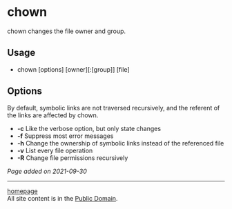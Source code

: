 # chown
chown changes the file owner and group.

## Usage
- chown [options] [owner][:[group]] [file]

## Options
By default, symbolic links are not traversed recursively, and the referent of the links are affected by chown.
- **-c** Like the verbose option, but only state changes
- **-f** Suppress most error messages
- **-h** Change the ownership of symbolic links instead of the referenced file
- **-v** List every file operation
- **-R** Change file permissions recursively

*Page added on 2021-09-30*

---

[homepage](../index.html)\
All site content is in the [Public Domain](http://unlicense.org/).
